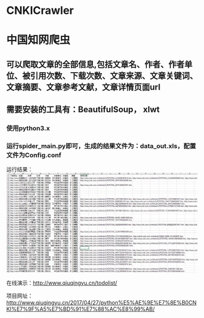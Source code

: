 # CNKICrawler
# 中国知网爬虫
## 可以爬取文章的全部信息,包括文章名、作者、作者单位、被引用次数、下载次数、文章来源、文章关键词、文章摘要、文章参考文献，文章详情页面url
## 需要安装的工具有：BeautifulSoup， xlwt

### 使用python3.x
### 运行spider_main.py即可，生成的结果文件为：data_out.xls，配置文件为Config.conf

运行结果：
![](result.png)

在线演示：http://www.qiuqingyu.cn/todolist/

项目网址：http://www.qiuqingyu.cn/2017/04/27/python%E5%AE%9E%E7%8E%B0CNKI%E7%9F%A5%E7%BD%91%E7%88%AC%E8%99%AB/
